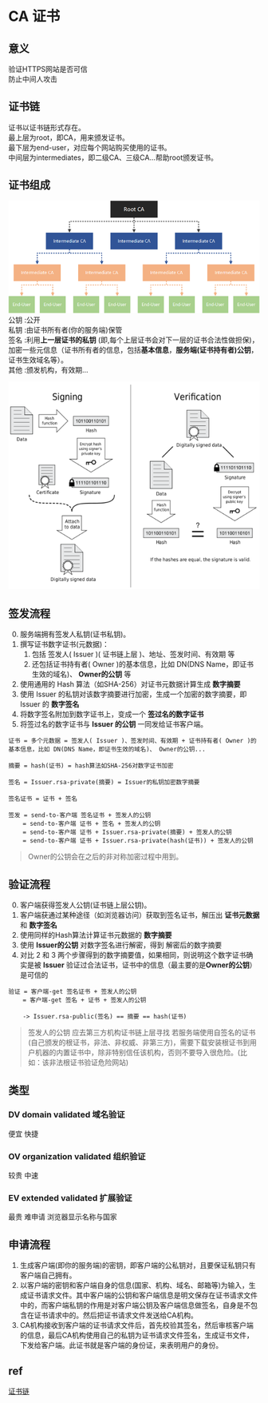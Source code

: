# CA 证书

## 意义
验证HTTPS网站是否可信  
防止中间人攻击  

## 证书链
证书以证书链形式存在。  
最上层为root，即CA，用来颁发证书。  
最下层为end-user，对应每个网站购买使用的证书。  
中间层为intermediates，即二级CA、三级CA...帮助root颁发证书。  

## 证书组成
![ calink ](res/CA-link.png)
公钥  :公开  
私钥  :由证书所有者(你的服务端)保管  
签名  :利用**上一层证书的私钥** (即,每个上层证书会对下一层的证书合法性做担保)，加密一些元信息（证书所有者的信息，包括**基本信息**，**服务端(证书持有者)公钥**，证书生效域名等）。  
其他  :颁发机构，有效期...  

![ casign ](res/CA-sign.png)
## 签发流程
0. 服务端拥有签发人私钥(证书私钥)。
1. 撰写证书数字证书(元数据)： 
   1. 包括 签发人( Issuer )( 证书链上层 )、地址、签发时间、有效期 等
   2. 还包括证书持有者( Owner )的基本信息，比如 DN(DNS Name，即证书生效的域名)、 **Owner的公钥** 等
2. 使用通用的 Hash 算法（如SHA-256）对证书元数据计算生成 **数字摘要**
3. 使用 Issuer 的私钥对该数字摘要进行加密，生成一个加密的数字摘要，即 Issuer 的 **数字签名**
4. 将数字签名附加到数字证书上，变成一个 **签过名的数字证书**
5. 将签过名的数字证书与 **Issuer 的公钥** 一同发给证书客户端。

```
证书 = 多个元数据 = 签发人( Issuer )、签发时间、有效期 + 证书持有者( Owner )的基本信息，比如 DN(DNS Name，即证书生效的域名)、 Owner的公钥...  

摘要 = hash(证书) = hash算法如SHA-256对数字证书加密  

签名 = Issuer.rsa-private(摘要) = Issuer的私钥加密数字摘要  

签名证书 = 证书 + 签名  

签发 = send-to-客户端 签名证书 + 签发人的公钥  
    = send-to-客户端 证书 + 签名 + 签发人的公钥  
    = send-to-客户端 证书 + Issuer.rsa-private(摘要) + 签发人的公钥  
    = send-to-客户端 证书 + Issuer.rsa-private(hash(证书)) + 签发人的公钥  
```

> Owner的公钥会在之后的非对称加密过程中用到。

## 验证流程
0. 客户端获得签发人公钥(证书链上层公钥)。
1. 客户端获通过某种途径（如浏览器访问）获取到签名证书，解压出 **证书元数据** 和 **数字签名**
2. 使用同样的Hash算法计算证书元数据的 **数字摘要**
3. 使用 **Issuer的公钥** 对数字签名进行解密，得到 解密后的数字摘要
4. 对比 2 和 3 两个步骤得到的数字摘要值，如果相同，则说明这个数字证书确实是被 **Issuer** 验证过合法证书，证书中的信息（最主要的是**Owner的公钥**）是可信的

```
验证 = 客户端-get 签名证书 + 签发人的公钥
    = 客户端-get 签名 + 证书 + 签发人的公钥 

    -> Issuer.rsa-public(签名) == 摘要 == hash(证书)
```

> 签发人的公钥 应去第三方机构证书链上层寻找
> 若服务端使用自签名的证书(自己颁发的根证书，非法、非权威、非第三方)，需要下载安装根证书到用户机器的内置证书中，除非特别信任该机构，否则不要导入很危险。(比如：该非法根证书验证危险网站)

## 类型
### DV domain validated 域名验证  
便宜 快捷  
### OV organization validated 组织验证  
较贵 中速
### EV extended validated 扩展验证  
最贵 难申请 浏览器显示名称与国家  

## 申请流程
1. 生成客户端(即你的服务端)的密钥，即客户端的公私钥对，且要保证私钥只有客户端自己拥有。
2. 以客户端的密钥和客户端自身的信息(国家、机构、域名、邮箱等)为输入，生成证书请求文件。其中客户端的公钥和客户端信息是明文保存在证书请求文件中的，而客户端私钥的作用是对客户端公钥及客户端信息做签名，自身是不包含在证书请求中的。然后把证书请求文件发送给CA机构。
3. CA机构接收到客户端的证书请求文件后，首先校验其签名，然后审核客户端的信息，最后CA机构使用自己的私钥为证书请求文件签名，生成证书文件，下发给客户端。此证书就是客户端的身份证，来表明用户的身份。

## ref
[ 证书链 ](https://www.jianshu.com/p/fcd0572c4765)